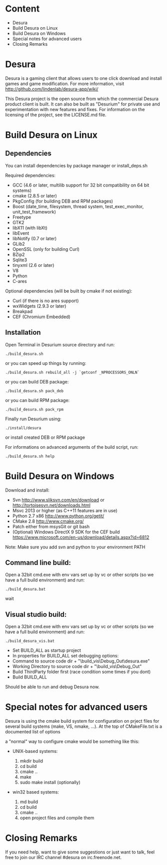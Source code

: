 Content
==================

 * Desura
 * Build Desura on Linux
 * Build Desura on Windows
 * Special notes for advanced users
 * Closing Remarks

Desura
===================

Desura is a gaming client that allows users to one click download and install games and game modification.
For more information, visit http://github.com/lindenlab/desura-app/wiki/

This Desura project is the open source from which the commercial
Desura product client is built. It can also be built as "Desurium" for
private use and experimentation with new features and fixes. For
information on the licensing of the project, see the LICENSE.md file.

Build Desura on Linux
===================

Dependencies
------------

You can install dependencies by package manager or install_deps.sh

Required dependencies:

 * GCC (4.6 or later, multilib support for 32 bit compatibility on 64 bit systems)
 * cmake (2.8.5 or later)
 * PkgConfig (for building DEB and RPM packages)
 * Boost (date_time, filesystem, thread system, test_exec_monitor, unit_test_framework)
 * Freetype
 * GTK2
 * libX11 (with libXt)
 * libEvent
 * libNotify (0.7 or later)
 * GLib2
 * OpenSSL (only for building Curl)
 * BZip2
 * Sqlite3
 * tinyxml (2.6 or later)
 * V8
 * Python
 * C-ares

Optional dependencies (will be built by cmake if not existing):
- Curl (if there is no ares support)
- wxWidgets (2.9.3 or later)
- Breakpad
- CEF (Chromium Embedded)

Installation
------------

Open Terminal in Desurium source directory and run:

    ./build_desura.sh

or you can speed up things by running:

    ./build_desura.sh rebuild_all -j `getconf _NPROCESSORS_ONLN`

or you can build DEB package:

    ./build_desura.sh pack_deb

or you can build RPM package:

    ./build_desura.sh pack_rpm

Finally run Desurium using:

    ./install/desura

or install created DEB or RPM package

For informations on advanced arguments of the build script, run:

    ./build_desura.sh help

Build Desura on Windows
=====================

Download and install:

 * Svn http://www.sliksvn.com/en/download or http://tortoisesvn.net/downloads.html
 * Msvc 2013 or higher (as C++11 features are in use)
 * Python 2.7 x86 http://www.python.org/getit/
 * CMake 2.8 http://www.cmake.org/
 * Patch either from msysGit or git bash
 * (Optional) Windows DirectX 9 SDK for the CEF build https://www.microsoft.com/en-us/download/details.aspx?id=6812

Note: Make sure you add svn and python to your environment PATH

## Command line build:

Open a 32bit cmd.exe with env vars set up by vc or other scripts (so we have a full build environment) and run:

    ./build_desura.bat

wait


## Visual studio build:

Open a 32bit cmd.exe with env vars set up by vc or other scripts (so we have a full build environment) and run:

    ./build_desura_vis.bat
	
* Set BUILD_ALL as startup project
* In properties for BUILD_ALL set debugging options:
 * Command to source code dir + "\build_vis\Debug_Out\desura.exe"
 * Working Directory to source code dir + "\build_vis\Debug_Out"
* Build ThirdParty folder first (race condition some times if you dont)
* Build BUILD_ALL
 
Should be able to run and debug Desura now.

Special notes for advanced users
=====================

Desura is using the cmake build system for configuration on prject files for several build systems (make, VS, nmake, ...).
At the top of CMakeFile.txt is a documented list of options

a "normal" way to configure cmake would be something like this:

  * UNIX-based systems:
    1. mkdir build
    2. cd build
    3. cmake ..
    4. make
    5. sudo make install (optionally)

  * win32 based systems:
    1. md build
    2. cd build
    3. cmake ..
    4. open project files and compile them

Closing Remarks
=====================

If you need help, want to give some suggestions or just want to talk, feel free to join our IRC channel #desura on irc.freenode.net.

